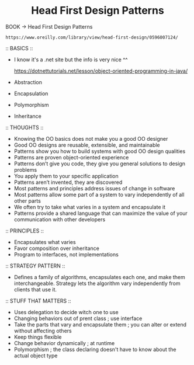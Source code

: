 <h1 align="center" style="margin-top: 0px;">
    Head First Design Patterns
</h1>

BOOK -> Head First Design Patterns

    https://www.oreilly.com/library/view/head-first-design/0596007124/

:: BASICS ::

* I know it's a .net site but the info is very nice ^^


    https://dotnettutorials.net/lesson/object-oriented-programming-in-java/

* Abstraction
* Encapsulation
* Polymorphism
* Inheritance

:: THOUGHTS ::

* Knowing the OO basics does not make you a good OO designer
* Good OO designs are reusable, extensible, and maintainable
* Patterns show you how to build systems with good OO design qualities
* Patterns are proven object-oriented experience
* Patterns don’t give you code, they give you general solutions to design problems
* You apply them to your specific application
* Patterns aren’t invented, they are discovered
* Most patterns and principles address issues of change in software
* Most patterns allow some part of a system to vary independently of all other parts
* We often try to take what varies in a system and encapsulate it
* Patterns provide a shared language that can maximize the value of your
  communication with other developers

:: PRINCIPLES ::

* Encapsulates what varies
* Favor composition over inheritance
* Program to interfaces, not implementations

:: STRATEGY PATTERN ::

* Defines a family of algorithms, encapsulates each one, and make them interchangeable. Strategy lets the algorithm vary independently from clients that use it.

:: STUFF THAT MATTERS ::

* Uses delegation to decide witch one to use
* Changing behaviors out of prent class ; use interface
* Take the parts that vary and encapsulate them ;  you can alter or extend without affecting others
* Keep things flexible
* Change behavior dynamically ; at runtime
* Polymorphism ; the class declaring doesn't have to know about the actual object type

